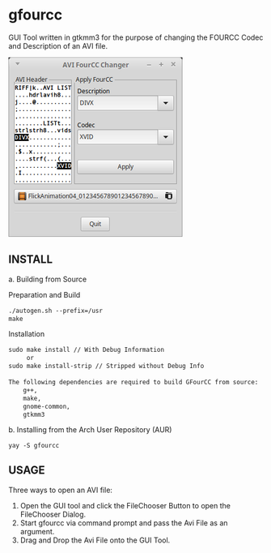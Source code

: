# gfourcc
GUI Tool written in gtkmm3 for the purpose of changing the FOURCC Codec and Description of an AVI file.

![GFourCC Utility](/screenshots/gfourcc_scrn.png?raw=true "GFourCC Utility")

INSTALL
-------
a. Building from Source

Preparation and Build

    ./autogen.sh --prefix=/usr
    make
      
Installation

    sudo make install // With Debug Information
         or
    sudo make install-strip // Stripped without Debug Info
          
    The following dependencies are required to build GFourCC from source:
        g++,
        make,
        gnome-common,
        gtkmm3

b. Installing from the Arch User Repository (AUR)

    yay -S gfourcc 

USAGE
-----
Three ways to open an AVI file:
1. Open the GUI tool and click the FileChooser Button to open the FileChooser Dialog.
2. Start gfourcc via command prompt and pass the Avi File as an argument.
3. Drag and Drop the Avi File onto the GUI Tool.


